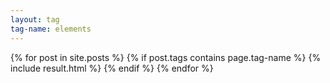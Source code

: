 ```yaml
---
layout: tag
tag-name: elements
---
```

{% for post in site.posts %}
{% if post.tags contains page.tag-name %}
{% include result.html %}
{% endif %}
{% endfor %}
